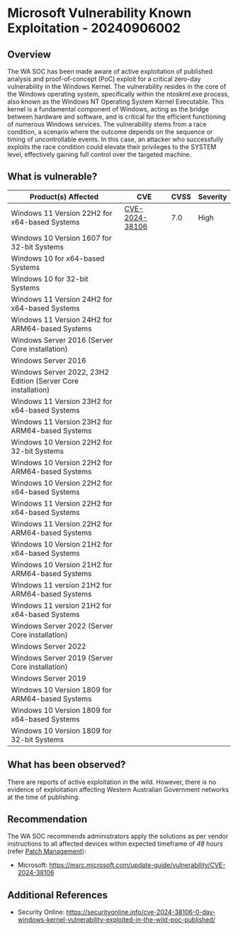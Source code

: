 # Microsoft Vulnerability Known Exploitation - 20240906002

## Overview

The WA SOC has been made aware of active exploitation of published analysis and proof-of-concept (PoC) exploit for a critical zero-day vulnerability in the Windows Kernel. The vulnerability resides in the core of the Windows operating system, specifically within the ntoskrnl.exe process, also known as the Windows NT Operating System Kernel Executable. This kernel is a fundamental component of Windows, acting as the bridge between hardware and software, and is critical for the efficient functioning of numerous Windows services. The vulnerability stems from a race condition, a scenario where the outcome depends on the sequence or timing of uncontrollable events. In this case, an attacker who successfully exploits the race condition could elevate their privileges to the SYSTEM level, effectively gaining full control over the targeted machine.

## What is vulnerable?

| Product(s) Affected                                           | CVE                                                               | CVSS | Severity |
| -------------------                                           | ----------------------------------------------------------------- | ---- | -------- |
| Windows 11 Version 22H2 for x64-based Systems                 | [CVE-2024-38106](https://nvd.nist.gov/vuln/detail/CVE-2024-38106) | 7.0  | High     |
| Windows 10 Version 1607 for 32-bit Systems                    | 
| Windows 10 for x64-based Systems
| Windows 10 for 32-bit Systems
| Windows 11 Version 24H2 for x64-based Systems
| Windows 11 Version 24H2 for ARM64-based Systems
| Windows Server 2016 (Server Core installation)
| Windows Server 2016
| Windows Server 2022, 23H2 Edition (Server Core installation)
| Windows 11 Version 23H2 for x64-based Systems
| Windows 11 Version 23H2 for ARM64-based Systems
| Windows 10 Version 22H2 for 32-bit Systems
| Windows 10 Version 22H2 for ARM64-based Systems
| Windows 10 Version 22H2 for x64-based Systems 
| Windows 11 Version 22H2 for x64-based Systems
| Windows 11 Version 22H2 for ARM64-based Systems
| Windows 10 Version 21H2 for x64-based Systems
| Windows 10 Version 21H2 for ARM64-based Systems
| Windows 11 version 21H2 for ARM64-based Systems
| Windows 11 version 21H2 for x64-based Systems
| Windows Server 2022 (Server Core installation)
| Windows Server 2022
| Windows Server 2019 (Server Core installation)
| Windows Server 2019
| Windows 10 Version 1809 for ARM64-based Systems
| Windows 10 Version 1809 for x64-based Systems
| Windows 10 Version 1809 for 32-bit Systems


## What has been observed?

There are reports of active exploitation in the wild. However, there is no evidence of exploitation affecting Western Australian Government networks at the time of publishing.

## Recommendation

The WA SOC recommends administrators apply the solutions as per vendor instructions to all affected devices within expected timeframe of *48 hours* (refer [Patch Management](../guidelines/patch-management.md)):

- Microsoft: <https://msrc.microsoft.com/update-guide/vulnerability/CVE-2024-38106>

## Additional References

- Security Online: <https://securityonline.info/cve-2024-38106-0-day-windows-kernel-vulnerability-exploited-in-the-wild-poc-published/>
